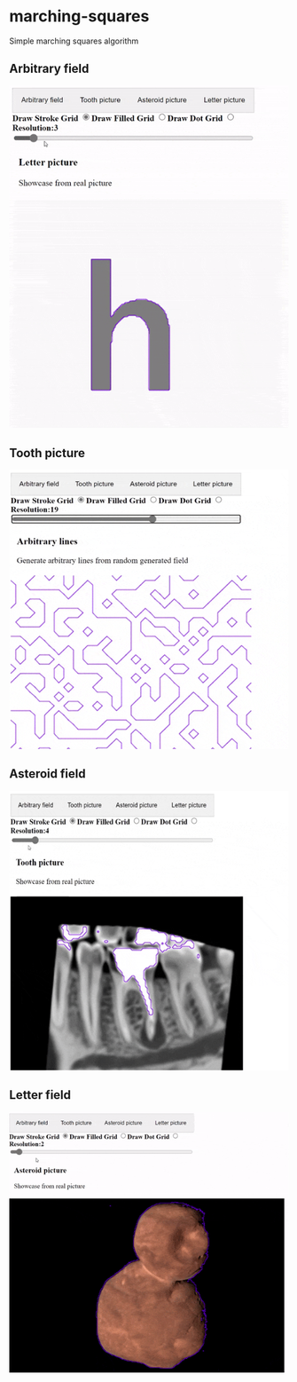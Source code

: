 # marching-squares
Simple marching squares algorithm

## Arbitrary field
![Arbitrary field](/showcases/showcase-arbitrary.gif)

## Tooth picture
![Tooth picture](/showcases/showcase-tooth.gif)

## Asteroid field
![Asteroid picture](/showcases/showcase-asteroid.gif)

## Letter field
![Asteroid picture](/showcases/showcase-letter.gif)
